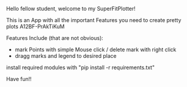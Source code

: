 Hello fellow student, welcome to my SuperFitPlotter!

This is an App with all the important Features you need to create pretty plots A12BF-PrAkTiKuM

Features Include (that are not obvious):
- mark Points with simple Mouse click / delete mark with right click
- dragg marks and legend to desired place

install required modules with "pip install -r requirements.txt"

Have fun!!
